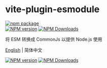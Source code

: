# vite-plugin-esmodule

[![npm package](https://nodei.co/npm/vite-plugin-esmodule.png?downloads=true&downloadRank=true&stars=true)](https://www.npmjs.com/package/vite-plugin-esmodule)
<br/>
[![NPM version](https://img.shields.io/npm/v/vite-plugin-esmodule.svg?style=flat)](https://npmjs.org/package/vite-plugin-esmodule)
[![NPM Downloads](https://img.shields.io/npm/dm/vite-plugin-esmodule.svg?style=flat)](https://npmjs.org/package/vite-plugin-esmodule)

将 ESM 转换成 CommonJs 以提供 Node.js 使用

[English](https://github.com/caoxiemeihao/vite-plugins/tree/main/packages/esmodule#readme) | 简体中文

[![NPM version](https://img.shields.io/npm/v/vite-plugin-esmodule.svg?style=flat)](https://npmjs.org/package/vite-plugin-esmodule)
[![NPM Downloads](https://img.shields.io/npm/dm/vite-plugin-esmodule.svg?style=flat)](https://npmjs.org/package/vite-plugin-esmodule)
